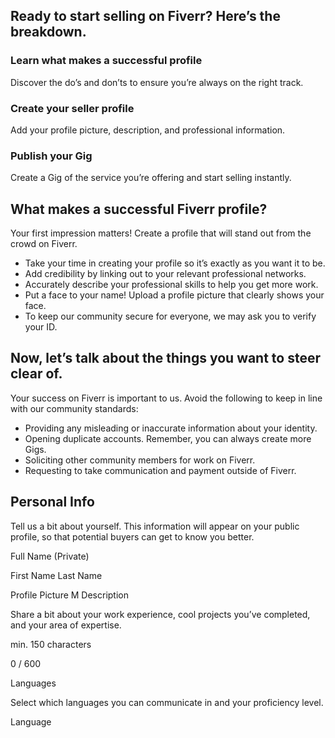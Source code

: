 ## Ready to start selling on Fiverr? Here’s the breakdown.

### Learn what makes a successful profile

Discover the do’s and don’ts to ensure you’re always on the right track.

### Create your seller profile

Add your profile picture, description, and professional information.

### Publish your Gig

Create a Gig of the service you’re offering and start selling instantly.

## What makes a successful Fiverr profile?

Your first impression matters! Create a profile that will stand out from the crowd on Fiverr.

- Take your time in creating your profile so it’s exactly as you want it to be.
- Add credibility by linking out to your relevant professional networks.
- Accurately describe your professional skills to help you get more work.
- Put a face to your name! Upload a profile picture that clearly shows your face.
- To keep our community secure for everyone, we may ask you to verify your ID.

## Now, let’s talk about the things you want to steer clear of.

Your success on Fiverr is important to us. Avoid the following to keep in line with our community standards:

- Providing any misleading or inaccurate information about your identity.
- Opening duplicate accounts. Remember, you can always create more Gigs.
- Soliciting other community members for work on Fiverr.
- Requesting to take communication and payment outside of Fiverr.

## Personal Info

Tell us a bit about yourself. This information will appear on your public profile, so that potential buyers can get to know you better.

Full Name (Private)

First Name
Last Name

Profile Picture
M
Description

Share a bit about your work experience, cool projects you’ve completed, and your area of expertise.

min. 150 characters

0 / 600

Languages

Select which languages you can communicate in and your proficiency level.

Language
